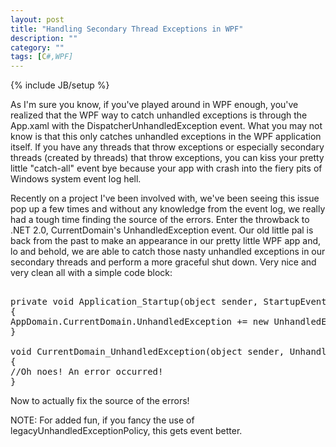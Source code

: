 ```yaml
---
layout: post
title: "Handling Secondary Thread Exceptions in WPF"
description: ""
category: ""
tags: [C#,WPF]
---
```

{% include JB/setup %}

As I'm sure you know, if you've played around in WPF enough, you've realized that the WPF way to catch unhandled exceptions is through the App.xaml with the DispatcherUnhandledException event. What you may not know is that this only catches unhandled exceptions in the WPF application itself. If you have any threads that throw exceptions or especially secondary threads (created by threads) that throw exceptions, you can kiss your pretty little "catch-all" event bye because your app with crash into the fiery pits of Windows system event log hell.

Recently on a project I've been involved with, we've been seeing this issue pop up a few times and without any knowledge from the event log, we really had a tough time finding the source of the errors. Enter the throwback to .NET 2.0, CurrentDomain's UnhandledException event. Our old little pal is back from the past to make an appearance in our pretty little WPF app and, lo and behold, we are able to catch those nasty unhandled exceptions in our secondary threads and perform a more graceful shut down. Very nice and very clean all with a simple code block:

<pre name="code" class="csharp">

private void Application_Startup(object sender, StartupEventArgs e)
{
AppDomain.CurrentDomain.UnhandledException += new UnhandledExceptionEventHandler(CurrentDomain_UnhandledException);
}

void CurrentDomain_UnhandledException(object sender, UnhandledExceptionEventArgs e)
{
//Oh noes! An error occurred!
}
</pre>

Now to actually fix the source of the errors!

NOTE: For added fun, if you fancy the use of legacyUnhandledExceptionPolicy, this gets event better.